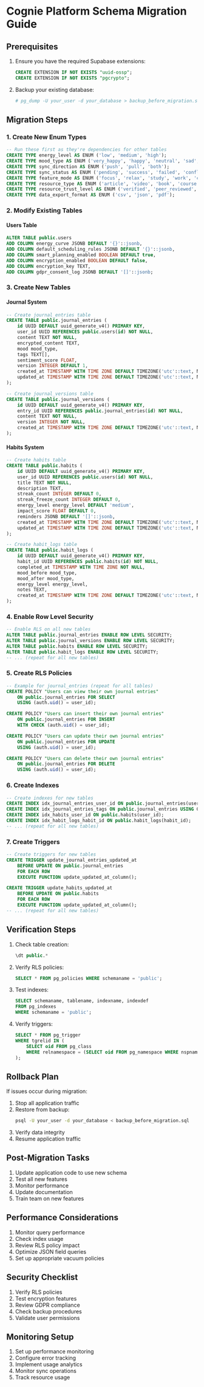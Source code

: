 # Cognie Platform Schema Migration Guide

## Prerequisites

1. Ensure you have the required Supabase extensions:
   ```sql
   CREATE EXTENSION IF NOT EXISTS "uuid-ossp";
   CREATE EXTENSION IF NOT EXISTS "pgcrypto";
   ```

2. Backup your existing database:
   ```bash
   # pg_dump -U your_user -d your_database > backup_before_migration.sql  # Use Supabase dashboard for backups
   ```

## Migration Steps

### 1. Create New Enum Types
```sql
-- Run these first as they're dependencies for other tables
CREATE TYPE energy_level AS ENUM ('low', 'medium', 'high');
CREATE TYPE mood_type AS ENUM ('very_happy', 'happy', 'neutral', 'sad', 'very_sad');
CREATE TYPE sync_direction AS ENUM ('push', 'pull', 'both');
CREATE TYPE sync_status AS ENUM ('pending', 'success', 'failed', 'conflict');
CREATE TYPE feature_mode AS ENUM ('focus', 'relax', 'study', 'work', 'custom');
CREATE TYPE resource_type AS ENUM ('article', 'video', 'book', 'course', 'tool');
CREATE TYPE resource_trust_level AS ENUM ('verified', 'peer_reviewed', 'community', 'unverified');
CREATE TYPE data_export_format AS ENUM ('csv', 'json', 'pdf');
```

### 2. Modify Existing Tables

#### Users Table
```sql
ALTER TABLE public.users
ADD COLUMN energy_curve JSONB DEFAULT '{}'::jsonb,
ADD COLUMN default_scheduling_rules JSONB DEFAULT '{}'::jsonb,
ADD COLUMN smart_planning_enabled BOOLEAN DEFAULT true,
ADD COLUMN encryption_enabled BOOLEAN DEFAULT false,
ADD COLUMN encryption_key TEXT,
ADD COLUMN gdpr_consent_log JSONB DEFAULT '[]'::jsonb;
```

### 3. Create New Tables

#### Journal System
```sql
-- Create journal_entries table
CREATE TABLE public.journal_entries (
    id UUID DEFAULT uuid_generate_v4() PRIMARY KEY,
    user_id UUID REFERENCES public.users(id) NOT NULL,
    content TEXT NOT NULL,
    encrypted_content TEXT,
    mood mood_type,
    tags TEXT[],
    sentiment_score FLOAT,
    version INTEGER DEFAULT 1,
    created_at TIMESTAMP WITH TIME ZONE DEFAULT TIMEZONE('utc'::text, NOW()) NOT NULL,
    updated_at TIMESTAMP WITH TIME ZONE DEFAULT TIMEZONE('utc'::text, NOW()) NOT NULL
);

-- Create journal_versions table
CREATE TABLE public.journal_versions (
    id UUID DEFAULT uuid_generate_v4() PRIMARY KEY,
    entry_id UUID REFERENCES public.journal_entries(id) NOT NULL,
    content TEXT NOT NULL,
    version INTEGER NOT NULL,
    created_at TIMESTAMP WITH TIME ZONE DEFAULT TIMEZONE('utc'::text, NOW()) NOT NULL
);
```

#### Habits System
```sql
-- Create habits table
CREATE TABLE public.habits (
    id UUID DEFAULT uuid_generate_v4() PRIMARY KEY,
    user_id UUID REFERENCES public.users(id) NOT NULL,
    title TEXT NOT NULL,
    description TEXT,
    streak_count INTEGER DEFAULT 0,
    streak_freeze_count INTEGER DEFAULT 0,
    energy_level energy_level DEFAULT 'medium',
    impact_score FLOAT DEFAULT 0,
    reminders JSONB DEFAULT '[]'::jsonb,
    created_at TIMESTAMP WITH TIME ZONE DEFAULT TIMEZONE('utc'::text, NOW()) NOT NULL,
    updated_at TIMESTAMP WITH TIME ZONE DEFAULT TIMEZONE('utc'::text, NOW()) NOT NULL
);

-- Create habit_logs table
CREATE TABLE public.habit_logs (
    id UUID DEFAULT uuid_generate_v4() PRIMARY KEY,
    habit_id UUID REFERENCES public.habits(id) NOT NULL,
    completed_at TIMESTAMP WITH TIME ZONE NOT NULL,
    mood_before mood_type,
    mood_after mood_type,
    energy_level energy_level,
    notes TEXT,
    created_at TIMESTAMP WITH TIME ZONE DEFAULT TIMEZONE('utc'::text, NOW()) NOT NULL
);
```

### 4. Enable Row Level Security

```sql
-- Enable RLS on all new tables
ALTER TABLE public.journal_entries ENABLE ROW LEVEL SECURITY;
ALTER TABLE public.journal_versions ENABLE ROW LEVEL SECURITY;
ALTER TABLE public.habits ENABLE ROW LEVEL SECURITY;
ALTER TABLE public.habit_logs ENABLE ROW LEVEL SECURITY;
-- ... (repeat for all new tables)
```

### 5. Create RLS Policies

```sql
-- Example for journal_entries (repeat for all tables)
CREATE POLICY "Users can view their own journal entries"
    ON public.journal_entries FOR SELECT
    USING (auth.uid() = user_id);

CREATE POLICY "Users can insert their own journal entries"
    ON public.journal_entries FOR INSERT
    WITH CHECK (auth.uid() = user_id);

CREATE POLICY "Users can update their own journal entries"
    ON public.journal_entries FOR UPDATE
    USING (auth.uid() = user_id);

CREATE POLICY "Users can delete their own journal entries"
    ON public.journal_entries FOR DELETE
    USING (auth.uid() = user_id);
```

### 6. Create Indexes

```sql
-- Create indexes for new tables
CREATE INDEX idx_journal_entries_user_id ON public.journal_entries(user_id);
CREATE INDEX idx_journal_entries_tags ON public.journal_entries USING GIN(tags);
CREATE INDEX idx_habits_user_id ON public.habits(user_id);
CREATE INDEX idx_habit_logs_habit_id ON public.habit_logs(habit_id);
-- ... (repeat for all new tables)
```

### 7. Create Triggers

```sql
-- Create triggers for new tables
CREATE TRIGGER update_journal_entries_updated_at
    BEFORE UPDATE ON public.journal_entries
    FOR EACH ROW
    EXECUTE FUNCTION update_updated_at_column();

CREATE TRIGGER update_habits_updated_at
    BEFORE UPDATE ON public.habits
    FOR EACH ROW
    EXECUTE FUNCTION update_updated_at_column();
-- ... (repeat for all new tables)
```

## Verification Steps

1. Check table creation:
   ```sql
   \dt public.*
   ```

2. Verify RLS policies:
   ```sql
   SELECT * FROM pg_policies WHERE schemaname = 'public';
   ```

3. Test indexes:
   ```sql
   SELECT schemaname, tablename, indexname, indexdef
   FROM pg_indexes
   WHERE schemaname = 'public';
   ```

4. Verify triggers:
   ```sql
   SELECT * FROM pg_trigger
   WHERE tgrelid IN (
       SELECT oid FROM pg_class
       WHERE relnamespace = (SELECT oid FROM pg_namespace WHERE nspname = 'public')
   );
   ```

## Rollback Plan

If issues occur during migration:

1. Stop all application traffic
2. Restore from backup:
   ```bash
   psql -U your_user -d your_database < backup_before_migration.sql
   ```
3. Verify data integrity
4. Resume application traffic

## Post-Migration Tasks

1. Update application code to use new schema
2. Test all new features
3. Monitor performance
4. Update documentation
5. Train team on new features

## Performance Considerations

1. Monitor query performance
2. Check index usage
3. Review RLS policy impact
4. Optimize JSON field queries
5. Set up appropriate vacuum policies

## Security Checklist

1. Verify RLS policies
2. Test encryption features
3. Review GDPR compliance
4. Check backup procedures
5. Validate user permissions

## Monitoring Setup

1. Set up performance monitoring
2. Configure error tracking
3. Implement usage analytics
4. Monitor sync operations
5. Track resource usage 